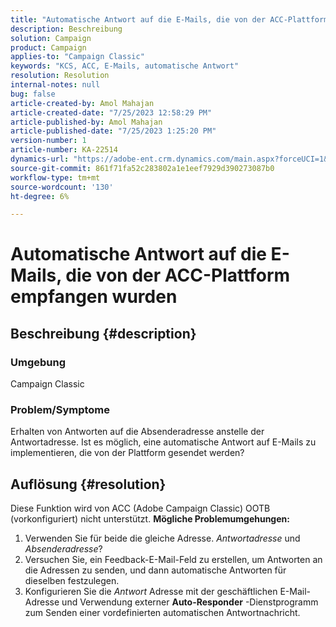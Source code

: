 ```yaml
---
title: "Automatische Antwort auf die E-Mails, die von der ACC-Plattform empfangen wurden"
description: Beschreibung
solution: Campaign
product: Campaign
applies-to: "Campaign Classic"
keywords: "KCS, ACC, E-Mails, automatische Antwort"
resolution: Resolution
internal-notes: null
bug: false
article-created-by: Amol Mahajan
article-created-date: "7/25/2023 12:58:29 PM"
article-published-by: Amol Mahajan
article-published-date: "7/25/2023 1:25:20 PM"
version-number: 1
article-number: KA-22514
dynamics-url: "https://adobe-ent.crm.dynamics.com/main.aspx?forceUCI=1&pagetype=entityrecord&etn=knowledgearticle&id=a9dc35ee-ea2a-ee11-bdf4-6045bd006c82"
source-git-commit: 861f71fa52c283802a1e1eef7929d390273087b0
workflow-type: tm+mt
source-wordcount: '130'
ht-degree: 6%

---
```


# Automatische Antwort auf die E-Mails, die von der ACC-Plattform empfangen wurden

## Beschreibung {#description}


### <b>Umgebung</b>

Campaign Classic



### <b>Problem/Symptome</b>

Erhalten von Antworten auf die Absenderadresse anstelle der Antwortadresse. Ist es möglich, eine automatische Antwort auf E-Mails zu implementieren, die von der Plattform gesendet werden?


## Auflösung {#resolution}


Diese Funktion wird von ACC (Adobe Campaign Classic) OOTB (vorkonfiguriert) nicht unterstützt.
<b>Mögliche Problemumgehungen:</b>
1. Verwenden Sie für beide die gleiche Adresse. *Antwortadresse* und *Absenderadresse*?
2. Versuchen Sie, ein Feedback-E-Mail-Feld zu erstellen, um Antworten an die Adressen zu senden, und dann automatische Antworten für dieselben festzulegen.
3. Konfigurieren Sie die *Antwort* Adresse mit der geschäftlichen E-Mail-Adresse und Verwendung externer <b>Auto-Responder</b> -Dienstprogramm zum Senden einer vordefinierten automatischen Antwortnachricht.

